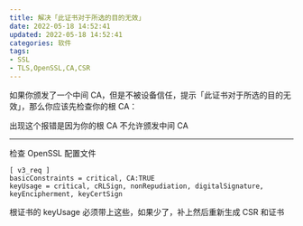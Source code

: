 ```yaml
---
title: 解决「此证书对于所选的目的无效」
date: 2022-05-18 14:52:41
updated: 2022-05-18 14:52:41
categories: 软件
tags:
- SSL
- TLS,OpenSSL,CA,CSR
---
```

如果你颁发了一个中间 CA，但是不被设备信任，提示「此证书对于所选的目的无效」，那么你应该先检查你的根 CA：

出现这个报错是因为你的根 CA 不允许颁发中间 CA
<!-- more -->

---

检查 OpenSSL 配置文件

```
[ v3_req ]
basicConstraints = critical, CA:TRUE
keyUsage = critical, cRLSign, nonRepudiation, digitalSignature, keyEncipherment, keyCertSign
```

根证书的 keyUsage 必须带上这些，如果少了，补上然后重新生成 CSR 和证书

